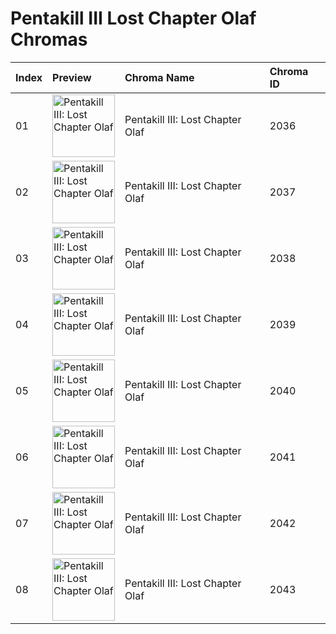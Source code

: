 # Pentakill III Lost Chapter Olaf Chromas

| Index | Preview | Chroma Name | Chroma ID |
|:---|:---|:---|:---|
| 01 | <img src='https://raw.communitydragon.org/latest/plugins/rcp-be-lol-game-data/global/default/v1/champion-chroma-images/2/2036.png' alt='Pentakill III: Lost Chapter Olaf' width='100'> | Pentakill III: Lost Chapter Olaf | 2036 |
| 02 | <img src='https://raw.communitydragon.org/latest/plugins/rcp-be-lol-game-data/global/default/v1/champion-chroma-images/2/2037.png' alt='Pentakill III: Lost Chapter Olaf' width='100'> | Pentakill III: Lost Chapter Olaf | 2037 |
| 03 | <img src='https://raw.communitydragon.org/latest/plugins/rcp-be-lol-game-data/global/default/v1/champion-chroma-images/2/2038.png' alt='Pentakill III: Lost Chapter Olaf' width='100'> | Pentakill III: Lost Chapter Olaf | 2038 |
| 04 | <img src='https://raw.communitydragon.org/latest/plugins/rcp-be-lol-game-data/global/default/v1/champion-chroma-images/2/2039.png' alt='Pentakill III: Lost Chapter Olaf' width='100'> | Pentakill III: Lost Chapter Olaf | 2039 |
| 05 | <img src='https://raw.communitydragon.org/latest/plugins/rcp-be-lol-game-data/global/default/v1/champion-chroma-images/2/2040.png' alt='Pentakill III: Lost Chapter Olaf' width='100'> | Pentakill III: Lost Chapter Olaf | 2040 |
| 06 | <img src='https://raw.communitydragon.org/latest/plugins/rcp-be-lol-game-data/global/default/v1/champion-chroma-images/2/2041.png' alt='Pentakill III: Lost Chapter Olaf' width='100'> | Pentakill III: Lost Chapter Olaf | 2041 |
| 07 | <img src='https://raw.communitydragon.org/latest/plugins/rcp-be-lol-game-data/global/default/v1/champion-chroma-images/2/2042.png' alt='Pentakill III: Lost Chapter Olaf' width='100'> | Pentakill III: Lost Chapter Olaf | 2042 |
| 08 | <img src='https://raw.communitydragon.org/latest/plugins/rcp-be-lol-game-data/global/default/v1/champion-chroma-images/2/2043.png' alt='Pentakill III: Lost Chapter Olaf' width='100'> | Pentakill III: Lost Chapter Olaf | 2043 |
